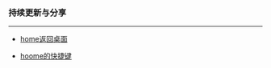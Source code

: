 ### 持续更新与分享
***
- [home返回桌面](https://github.com/openthos/systemui-analysis/blob/master/CYR/OPENTHOS/temp-home-feature.diff)

- [hoome的快捷键](https://github.com/openthos/systemui-analysis/blob/master/CYR/OPENTHOS/temp-home-shortcut-key.diff)

